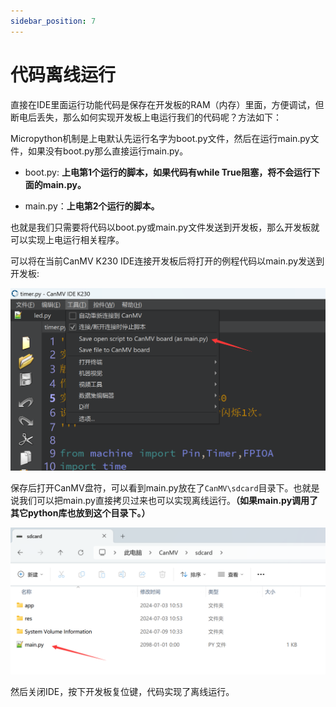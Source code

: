 ```yaml
---
sidebar_position: 7
---
```


# 代码离线运行

直接在IDE里面运行功能代码是保存在开发板的RAM（内存）里面，方便调试，但断电后丢失，那么如何实现开发板上电运行我们的代码呢？方法如下：

Micropython机制是上电默认先运行名字为boot.py文件，然后在运行main.py文件，如果没有boot.py那么直接运行main.py。


- boot.py: **上电第1个运行的脚本，如果代码有while True阻塞，将不会运行下面的main.py。**

- main.py：**上电第2个运行的脚本。**

也就是我们只需要将代码以boot.py或main.py文件发送到开发板，那么开发板就可以实现上电运行相关程序。

可以将在当前CanMV K230 IDE连接开发板后将打开的例程代码以main.py发送到开发板:

![run_offline](./img/run_offline/run_offline1.png)

保存后打开CanMV盘符，可以看到main.py放在了`CanMV\sdcard`目录下。也就是说我们可以把main.py直接拷贝过来也可以实现离线运行。**（如果main.py调用了其它python库也放到这个目录下。）**

![run_offline](./img/run_offline/run_offline2.png)

然后关闭IDE，按下开发板复位键，代码实现了离线运行。
